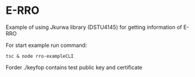 # E-RRO
Example of using Jkurwa library (DSTU4145) for getting information of E-RRO

For start example run command: 

    tsc & node rro-exampleCLI

Forder ./keyfop contains test public key and certificate
